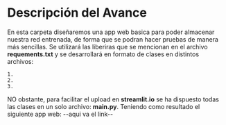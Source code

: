 # Descripción del Avance
En esta carpeta diseñaremos una app web basica para poder almacenar nuestra red entrenada, de forma que se podran hacer pruebas de manera más sencillas.
Se utilizará las liberiras que se mencionan en el archivo **requements.txt** y se desarrollará en formato de clases en distintos archivos:

    1. 
    2. 
    3. 

NO obstante, para facilitar el upload en **streamlit.io** se ha dispuesto todas las clases en un solo archivo: **main.py**. Teniendo como resultado el siguiente app web: --aqui va el link--
